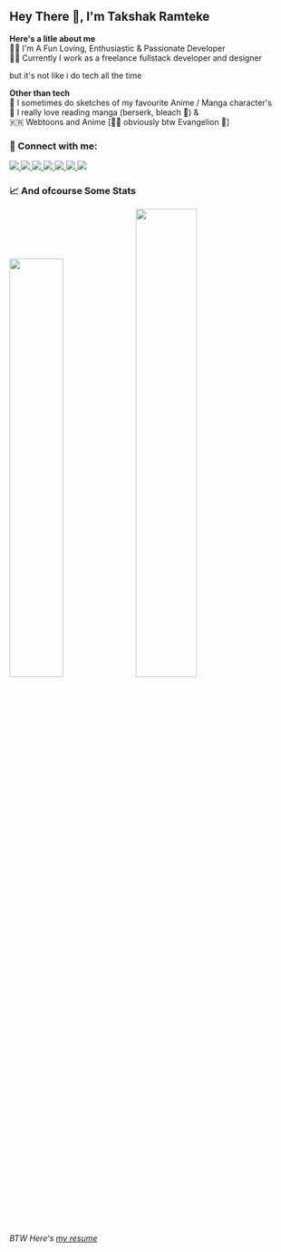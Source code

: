 <!--![banner](https://user-images.githubusercontent.com/44837950/208842979-38414912-1d95-42b2-aaca-74d497780d0a.png)-->

## Hey There :wave:, I'm Takshak Ramteke

**Here's a litle about me** <br/>
:person_curly_hair: I'm A Fun Loving, Enthusiastic & Passionate Developer <br/>
:factory_worker: Currently I work as a freelance fullstack developer and designer <br/>

but it's not like i do tech all the time

**Other than tech** <br/>
:art: I sometimes do sketches of my favourite Anime / Manga character's <br/>
:book: I really love reading manga (berserk, bleach 💜) & <br/>
:kr: Webtoons and Anime [🤷‍♂️ obviously btw Evangelion 💜] <br/>

### 🤙 Connect with me:

<a href="https://twitter.com/TakshakRamteke">
    <img src="https://img.shields.io/badge/twitter-%231DA1F2.svg?&style=for-the-badge&logo=twitter&logoColor=white" />
</a>

<a href="https://dribbble.com/TakshakRamteke">
    <img src="https://img.shields.io/badge/Dribbble-EA4C89?style=for-the-badge&logo=dribbble&logoColor=white" />
</a>

<a href="https://dev.to/takshakramteke">
    <img src="https://img.shields.io/badge/dev.to-0A0A0A?style=for-the-badge&logo=devdotto&logoColor=white"/>
</a>





<a href="https://www.showwcase.com/takshakramteke">
    <img src="https://img.shields.io/badge/Showwcase-000000?style=for-the-badge&logo=showwcase&logoColor=white&"/>
</a>

<a href="https://www.behance.net/takshakramteke">
    <img src="https://img.shields.io/badge/Behance-0054F7?style=for-the-badge&logo=behance&logoColor=white"/>
</a>

<a href="mailto:takshakramteke0708@gmail.com?subject=Hello%20Takshak,">
    <img src="https://img.shields.io/badge/gmail-%23D14836.svg?&style=for-the-badge&logo=gmail&logoColor=white" />
</a>

<a href="https://www.linkedin.com/in/takshak-ramteke-15b840206/">
    <img src="https://img.shields.io/badge/linkedin-%230077B5.svg?&style=for-the-badge&logo=linkedin&logoColor=white" />
</a>





<br/>

### 📈 And ofcourse Some Stats
<p>
    <img width=43.5% src="https://github-readme-stats.vercel.app/api?username=TakshakRamteke&show_icons=true&theme=tokyonight" />
    <img width=46% src="https://github-readme-streak-stats-snowy.vercel.app/?user=TakshakRamteke&theme=tokyonight" />
</p>

*BTW Here's [my resume](https://drive.google.com/file/d/1K64dRkO6ISHBYVS9uX7wcJeboav4uRy3/view?usp=drivesdk)*
